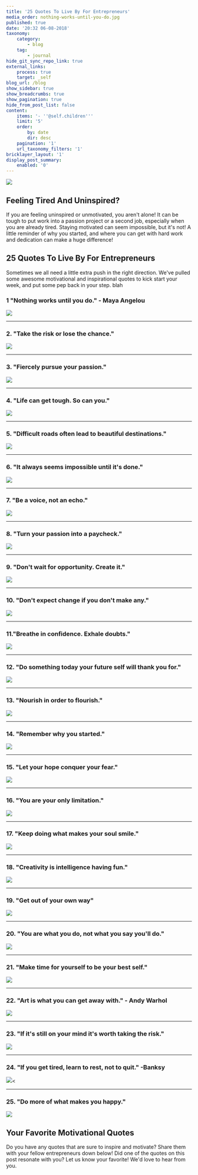 ```yaml
---
title: '25 Quotes To Live By For Entrepreneurs'
media_order: nothing-works-until-you-do.jpg
published: true
date: '20:32 06-08-2018'
taxonomy:
    category:
        - blog
    tag:
        - journal
hide_git_sync_repo_link: true
external_links:
    process: true
    target: _self
blog_url: /blog
show_sidebar: true
show_breadcrumbs: true
show_pagination: true
hide_from_post_list: false
content:
    items: '- ''@self.children'''
    limit: '5'
    order:
        by: date
        dir: desc
    pagination: '1'
    url_taxonomy_filters: '1'
bricklayer_layout: '1'
display_post_summary:
    enabled: '0'
---
```


[![](25-quotes.jpg)](https://blog.printaura.com/blog/blog-posts/25quotestoliveby)

## Feeling Tired And Uninspired?

If you are feeling uninspired or unmotivated, you aren't alone! It can be tough to put work into a passion project or a second job, especially when you are already tired. Staying motivated can seem impossible, but it's not! A little reminder of why you started, and where you can get with hard work and dedication can make a huge difference!

## 25 Quotes To Live By For Entrepreneurs

Sometimes we all need a little extra push in the right direction. We've pulled some awesome motivational and inspirational quotes to kick start your week, and put some pep back in your step.
blah

### 1 "Nothing works until you do." - Maya Angelou
  
![](nothing-works-until-you-do.jpg)
    
<hr />

### 2. "Take the risk or lose the chance."

![](28.jpg)

<hr />

### 3. "Fiercely pursue your passion."

![](2.jpg)

<hr />

### 4. "Life can get tough. So can you."

![](27.jpg) 

<hr />

### 5. "Difficult roads often lead to beautiful destinations."

![](23.jpg)

<hr />

### 6. "It always seems impossible until it's done."

![](21.jpg)

<hr />

### 7. "Be a voice, not an echo."

![](20.jpg)

<hr />

### 8. "Turn your passion into a paycheck."

![](19.jpg)

<hr />

### 9. "Don't wait for opportunity. Create it."

![](18.jpg)

<hr />

### 10. "Don't expect change if you don't make any."

![](17.jpg)

<hr />

### 11."Breathe in confidence. Exhale doubts."

![](16.jpg)

<hr />

### 12. "Do something today your future self will thank you for."

![](15.jpg)

<hr />

### 13. "Nourish in order to flourish."

![](14.jpg)

<hr />

### 14. "Remember why you started."

![](24.jpg)

<hr />

### 15. "Let your hope conquer your fear."

![](13.jpg)

<hr />

### 16. "You are your only limitation."

![](12.jpg)

<hr />

### 17. "Keep doing what makes your soul smile."

![](11.jpg)

<hr />

### 18. "Creativity is intelligence having fun."

![](10.jpg)

<hr />

### 19. "Get out of your own way"

![](9.jpg)

<hr />

### 20. "You are what you do, not what you say you'll do."

![](8.jpg)

<hr />

### 21. "Make time for yourself to be your best self."

![](7.jpg)

<hr />

### 22. "Art is what you can get away with." - Andy Warhol

![](6.jpg)

<hr />

### 23. "If it's still on your mind it's worth taking the risk."

![](5.jpg)

<hr />

### 24. "If you get tired, learn to rest, not to quit." -Banksy

![](4.jpg)<

<hr />

### 25. "Do more of what makes you happy."

![](3.jpg)

## Your Favorite Motivational Quotes
Do you have any quotes that are sure to inspire and motivate? Share them with your fellow entrepreneurs down below! Did one of the quotes on this post resonate with you? Let us know your favorite! We'd love to hear from you.
